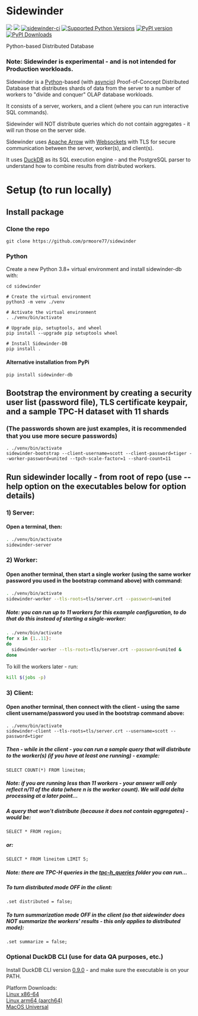 # Sidewinder

[<img src="https://img.shields.io/badge/GitHub-prmoore77%2Fsidewinder-blue.svg?logo=Github">](https://github.com/prmoore77/sidewinder)
[<img src="https://img.shields.io/badge/dockerhub-image-green.svg?logo=Docker">](https://hub.docker.com/repository/docker/prmoorevoltron/sidewinder/general)
[![sidewinder-ci](https://github.com/prmoore77/sidewinder/actions/workflows/ci.yml/badge.svg)](https://github.com/prmoore77/sidewinder/actions/workflows/ci.yml)
[![Supported Python Versions](https://img.shields.io/pypi/pyversions/sidewinder-db)](https://pypi.org/project/sidewinder-db/)
[![PyPI version](https://badge.fury.io/py/sidewinder-db.svg)](https://badge.fury.io/py/sidewinder-db)
[![PyPI Downloads](https://img.shields.io/pypi/dm/sidewinder-db.svg)](https://pypi.org/project/sidewinder-db/)

Python-based Distributed Database

### Note: Sidewinder is experimental - and is not intended for Production workloads. 

Sidewinder is a [Python](https://python.org)-based (with [asyncio](https://docs.python.org/3/library/asyncio.html)) Proof-of-Concept Distributed Database that distributes shards of data from the server to a number of workers to "divide and conquer" OLAP database workloads.

It consists of a server, workers, and a client (where you can run interactive SQL commands).

Sidewinder will NOT distribute queries which do not contain aggregates - it will run those on the server side. 

Sidewinder uses [Apache Arrow](https://arrow.apache.org) with [Websockets](https://websockets.readthedocs.io/en/stable/) with TLS for secure communication between the server, worker(s), and client(s).  

It uses [DuckDB](https://duckdb.org) as its SQL execution engine - and the PostgreSQL parser to understand how to combine results from distributed workers.

# Setup (to run locally)

## Install package

### Clone the repo
```shell
git clone https://github.com/prmoore77/sidewinder
```

### Python
Create a new Python 3.8+ virtual environment and install sidewinder-db with:
```shell
cd sidewinder

# Create the virtual environment
python3 -m venv ./venv

# Activate the virtual environment
. ./venv/bin/activate

# Upgrade pip, setuptools, and wheel
pip install --upgrade pip setuptools wheel

# Install Sidewinder-DB
pip install .
```

#### Alternative installation from PyPi
```shell
pip install sidewinder-db
```

## Bootstrap the environment by creating a security user list (password file), TLS certificate keypair, and a sample TPC-H dataset with 11 shards
### (The passwords shown are just examples, it is recommended that you use more secure passwords)
```shell
. ./venv/bin/activate
sidewinder-bootstrap --client-username=scott --client-password=tiger --worker-password=united --tpch-scale-factor=1 --shard-count=11
```

## Run sidewinder locally - from root of repo (use --help option on the executables below for option details)
### 1) Server:
#### Open a terminal, then:
```bash
. ./venv/bin/activate
sidewinder-server
```

### 2) Worker:
#### Open another terminal, then start a single worker (using the same worker password you used in the bootstrap command above) with command:
```bash
. ./venv/bin/activate
sidewinder-worker --tls-roots=tls/server.crt --password=united
```
##### Note: you can run up to 11 workers for this example configuration, to do that do this instead of starting a single-worker:
```bash
. ./venv/bin/activate
for x in {1..11}:
do
  sidewinder-worker --tls-roots=tls/server.crt --password=united &
done
```

To kill the workers later - run:
```bash
kill $(jobs -p)
```

### 3) Client:
#### Open another terminal, then connect with the client - using the same client username/password you used in the bootstrap command above:
```
. ./venv/bin/activate
sidewinder-client --tls-roots=tls/server.crt --username=scott --password=tiger
```

##### Then - while in the client - you can run a sample query that will distribute to the worker(s) (if you have at least one running) - example:
```SELECT COUNT(*) FROM lineitem;```
##### Note: if you are running less than 11 workers - your answer will only reflect n/11 of the data (where n is the worker count).  We will add delta processing at a later point...

##### A query that won't distribute (because it does not contain aggregates) - would be:
```SELECT * FROM region;```
##### or:
```SELECT * FROM lineitem LIMIT 5;```

##### Note: there are TPC-H queries in the [tpc-h_queries](tpc-h_queries) folder you can run...

##### To turn distributed mode OFF in the client:
```.set distributed = false;```

##### To turn summarization mode OFF in the client (so that sidewinder does NOT summarize the workers' results - this only applies to distributed mode):
```.set summarize = false;```

### Optional DuckDB CLI (use for data QA purposes, etc.)
Install DuckDB CLI version [0.9.0](https://github.com/duckdb/duckdb/releases/tag/v0.9.0) - and make sure the executable is on your PATH.

Platform Downloads:   
[Linux x86-64](https://github.com/duckdb/duckdb/releases/download/v0.9.0/duckdb_cli-linux-amd64.zip)   
[Linux arm64 (aarch64)](https://github.com/duckdb/duckdb/releases/download/v0.9.0/duckdb_cli-linux-aarch64.zip)   
[MacOS Universal](https://github.com/duckdb/duckdb/releases/download/v0.9.0/duckdb_cli-osx-universal.zip)   

